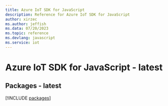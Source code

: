 ```yaml
---
title: Azure IoT SDK for JavaScript
description: Reference for Azure IoT SDK for JavaScript
author: xirzec
ms.author: jeffish
ms.data: 07/20/2023
ms.topic: reference
ms.devlang: javascript
ms.service: iot
---
```

# Azure IoT SDK for JavaScript - latest
## Packages - latest
[!INCLUDE [packages](iot-index.md)]